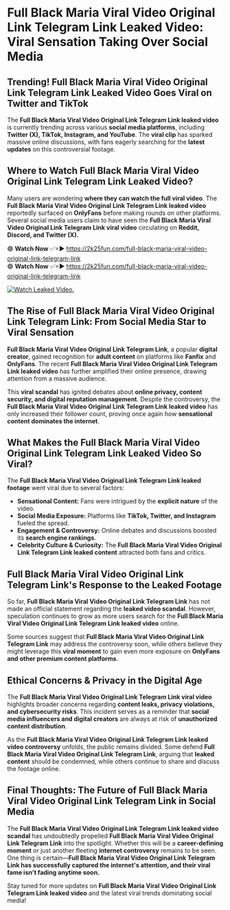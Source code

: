 # Full Black Maria Viral Video Original Link Telegram Link Leaked Video: Viral Sensation Taking Over Social Media

## **Trending! Full Black Maria Viral Video Original Link Telegram Link Leaked Video Goes Viral on Twitter and TikTok**
The **Full Black Maria Viral Video Original Link Telegram Link leaked video** is currently trending across various **social media platforms**, including **Twitter (X), TikTok, Instagram, and YouTube**. The **viral clip** has sparked massive online discussions, with fans eagerly searching for the **latest updates** on this controversial footage.

## **Where to Watch Full Black Maria Viral Video Original Link Telegram Link Leaked Video?**
Many users are wondering **where they can watch the full viral video**. The **Full Black Maria Viral Video Original Link Telegram Link leaked video** reportedly surfaced on **OnlyFans** before making rounds on other platforms. Several social media users claim to have seen the **Full Black Maria Viral Video Original Link Telegram Link viral video** circulating on **Reddit, Discord, and Twitter (X).**

🟢 **Watch Now** ✅=► https://2k25fun.com/full-black-maria-viral-video-original-link-telegram-link  
🟢 **Watch Now** ✅=► https://2k25fun.com/full-black-maria-viral-video-original-link-telegram-link  

[![Watch Leaked Video.](https://miro.medium.com/v2/resize:fit:828/format:webp/1*cilzJN44JGOrTw9NJCrNHA.gif "Watch Leaked Video")](https://2k25fun.com/full-black-maria-viral-video-original-link-telegram-link)

## **The Rise of Full Black Maria Viral Video Original Link Telegram Link: From Social Media Star to Viral Sensation**
**Full Black Maria Viral Video Original Link Telegram Link**, a popular **digital creator**, gained recognition for **adult content** on platforms like **Fanfix** and **OnlyFans**. The recent **Full Black Maria Viral Video Original Link Telegram Link leaked video** has further amplified their online presence, drawing attention from a massive audience.

This **viral scandal** has ignited debates about **online privacy, content security, and digital reputation management**. Despite the controversy, the **Full Black Maria Viral Video Original Link Telegram Link leaked video** has only increased their follower count, proving once again how **sensational content dominates the internet**.

## **What Makes the Full Black Maria Viral Video Original Link Telegram Link Leaked Video So Viral?**
The **Full Black Maria Viral Video Original Link Telegram Link leaked footage** went viral due to several factors:
- **Sensational Content:** Fans were intrigued by the **explicit nature** of the video.
- **Social Media Exposure:** Platforms like **TikTok, Twitter, and Instagram** fueled the spread.
- **Engagement & Controversy:** Online debates and discussions boosted its **search engine rankings**.
- **Celebrity Culture & Curiosity:** The **Full Black Maria Viral Video Original Link Telegram Link leaked content** attracted both fans and critics.

## **Full Black Maria Viral Video Original Link Telegram Link's Response to the Leaked Footage**
So far, **Full Black Maria Viral Video Original Link Telegram Link** has not made an official statement regarding the **leaked video scandal**. However, speculation continues to grow as more users search for the **Full Black Maria Viral Video Original Link Telegram Link leaked video** online.

Some sources suggest that **Full Black Maria Viral Video Original Link Telegram Link** may address the controversy soon, while others believe they might leverage this **viral moment** to gain even more exposure on **OnlyFans and other premium content platforms**.

## **Ethical Concerns & Privacy in the Digital Age**
The **Full Black Maria Viral Video Original Link Telegram Link viral video** highlights broader concerns regarding **content leaks, privacy violations, and cybersecurity risks**. This incident serves as a reminder that **social media influencers and digital creators** are always at risk of **unauthorized content distribution**.

As the **Full Black Maria Viral Video Original Link Telegram Link leaked video controversy** unfolds, the public remains divided. Some defend **Full Black Maria Viral Video Original Link Telegram Link**, arguing that **leaked content** should be condemned, while others continue to share and discuss the footage online.

## **Final Thoughts: The Future of Full Black Maria Viral Video Original Link Telegram Link in Social Media**
The **Full Black Maria Viral Video Original Link Telegram Link leaked video scandal** has undoubtedly propelled **Full Black Maria Viral Video Original Link Telegram Link** into the spotlight. Whether this will be a **career-defining moment** or just another fleeting **internet controversy** remains to be seen. One thing is certain—**Full Black Maria Viral Video Original Link Telegram Link has successfully captured the internet's attention, and their viral fame isn't fading anytime soon.**

Stay tuned for more updates on **Full Black Maria Viral Video Original Link Telegram Link leaked video** and the latest viral trends dominating social media!